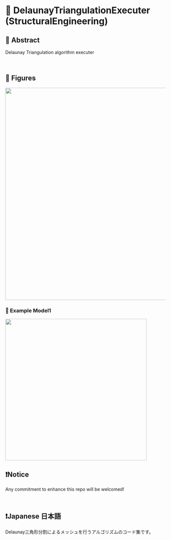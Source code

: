 # 💖 DelaunayTriangulationExecuter (StructuralEngineering)

## 🌟 Abstract
Delaunay Triangulation algorithm executer







<br>

## 🌟 Figures

<img name="" src="https://github.com/aki32/aki32-utilities/raw/main/9_Assets/A10_Delaunay_Overview.jpg" width="666">


### 🎇 Example Model1

<img name="" src="https://github.com/aki32/aki32-utilities/raw/main/9_Assets/A10_Delaunay_1.jpg" width="444">





<br>

## ❗Notice

Any commitment to enhance this repo will be welcomed!



<br>

## ❗Japanese 日本語

Delaunay三角形分割によるメッシュを行うアルゴリズムのコード集です。



<br>
